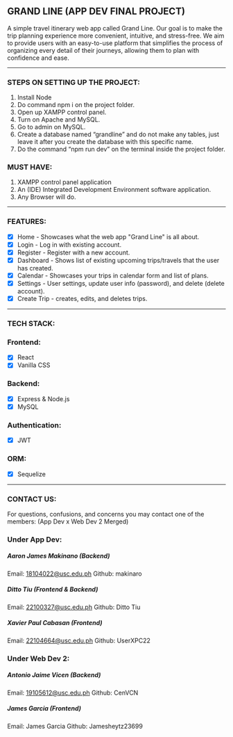 ## GRAND LINE (APP DEV FINAL PROJECT)
A simple travel itinerary web app called Grand Line. Our goal is to make the trip planning experience more convenient, intuitive, and stress-free. We aim to provide users with an easy-to-use platform that simplifies the process of organizing every detail of their journeys, allowing them to plan with confidence and ease.

________________________________________________________________
### STEPS ON SETTING UP THE PROJECT:

1. Install Node
2. Do command npm i on the project folder.
3. Open up XAMPP control panel.
4. Turn on Apache and MySQL.
5. Go to admin on MySQL.
6. Create a database named “grandline” and do not make any tables, just leave it after you create the database with this specific name.
7. Do the command “npm run dev” on the terminal inside the project folder.

### MUST HAVE:
1.	XAMPP control panel application
2.	An (IDE) Integrated Development Environment software application.
3.	Any Browser will do.


________________________________________________________________
### FEATURES:
- [X] Home - Showcases what the web app "Grand Line" is all about.
- [X] Login - Log in with existing account.
- [X] Register - Register with a new account.
- [X] Dashboard - Shows list of existing upcoming trips/travels that the user has created.
- [X] Calendar - Showcases your trips in calendar form and list of plans.
- [X] Settings - User settings, update user info (password), and delete (delete account).
- [X] Create Trip - creates, edits, and deletes trips.

________________________________________________________________
### TECH STACK:

### Frontend:
- [X] React
- [X] Vanilla CSS

### Backend:
- [X] Express & Node.js
- [X] MySQL

### Authentication:
- [X] JWT

### ORM:
- [X] Sequelize

________________________________________________________________
### CONTACT US:

For questions, confusions, and concerns you may contact one of the members:
(App Dev x Web Dev 2 Merged)

### Under App Dev:

##### Aaron James Makinano (Backend)
  Email: 18104022@usc.edu.ph
  Github: makinaro


##### Ditto Tiu (Frontend & Backend)
  Email: 22100327@usc.edu.ph
  Github: Ditto Tiu


##### Xavier Paul Cabasan (Frontend)
  Email: 22104664@usc.edu.ph
  Github: UserXPC22


### Under Web Dev 2:

##### Antonio Jaime Vicen (Backend)
  Email: 19105612@usc.edu.ph
  Github: CenVCN


##### James Garcia (Frontend)
  Email: James Garcia
  Github: Jamesheytz23699
